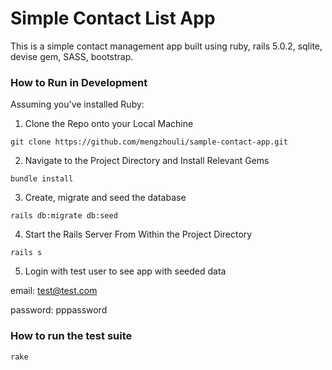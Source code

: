 # Simple Contact List App

This is a simple contact management app built using ruby, rails 5.0.2, sqlite, devise gem, SASS, bootstrap.


### How to Run in Development

Assuming you've installed Ruby:

1. Clone the Repo onto your Local Machine

`git clone https://github.com/mengzhouli/sample-contact-app.git`

2. Navigate to the Project Directory and Install Relevant Gems

`bundle install`

3. Create, migrate and seed the database

`rails db:migrate db:seed`


4. Start the Rails Server From Within the Project Directory

`rails s`

5. Login with test user to see app with seeded data

email: test@test.com

password: pppassword

### How to run the test suite
`rake`
